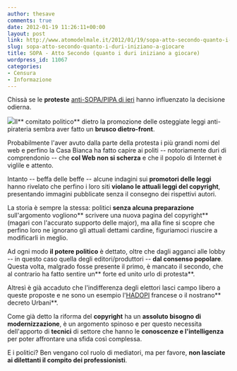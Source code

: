 ```yaml
---
author: thesave
comments: true
date: 2012-01-19 11:26:11+00:00
layout: post
link: http://www.atomodelmale.it/2012/01/19/sopa-atto-secondo-quanto-i-duri-iniziano-a-giocare/
slug: sopa-atto-secondo-quanto-i-duri-iniziano-a-giocare
title: SOPA - Atto Secondo (quanto i duri iniziano a giocare)
wordpress_id: 11067
categories:
- Censura
- Informazione
---
```


Chissà se le **proteste** [anti-SOPA/PIPA di ieri](http://www.atomodelmale.it/2012/01/18/sopa-al-vaglio-e-wikipedia-va-in-sciopero-per-24-ore/) hanno influenzato la decisione odierna.

![](http://www.atomodelmale.it/wp-content/uploads/2012/01/sopa-meme-1-297x300.jpg)Il** comitato politico** dietro la promozione delle osteggiate leggi anti-pirateria sembra aver fatto un **brusco dietro-front**.

Probabilmente l'aver avuto dalla parte della protesta i più grandi nomi del web e perfino la Casa Bianca ha fatto capire ai politi -- notoriamente duri di comprendonio -- che **col Web non si scherza** e che il popolo di Internet è viglile e attento.

Intanto -- beffa delle beffe -- alcune indagini sui **promotori delle leggi** hanno rivelato che perfino i loro siti **violano le attuali leggi del copyright**, presentando immagini pubblicate senza il consegno dei rispettivi autori.

La storia è sempre la stessa: politici **senza alcuna preparazione** sull'argomento vogliono** scrivere una nuova pagina del copyright** (magari con l'accurato supporto delle major), ma alla fine si scopre che perfino loro ne ignorano gli attuali dettami cardine, figuriamoci riuscire a modificarli in meglio.

Ad ogni modo **il potere politico** è dettato, oltre che dagli agganci alle lobby -- in questo caso quella degli editori/produttori -- **dal consenso popolare**. Questa volta, malgrado fosse presente il primo, è mancato il secondo, che al contrario ha fatto sentire un** forte ed unito urlo di protesta**.

Altresì è già accaduto che l'indifferenza degli elettori lasci campo libero a queste proposte e ne sono un esempio l'[HADOPI](http://www.atomodelmale.it/2009/04/03/francia-arriva-la-legge-del-taglione/) francese o il nostrano** decreto Urbani**.

Come già detto la riforma del **copyright** ha un **assoluto bisogno di modernizzazione**, è un argomento spinoso e per questo necessita dell'apporto di **tecnici** di settore che hanno le **conoscenze e l'intelligenza** per poter affrontare una sfida così complessa.

E i politici? Ben vengano col ruolo di mediatori, ma per favore, **non lasciate ai dilettanti il compito dei professionisti**.

